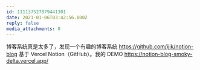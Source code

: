 ```yaml
---
id: 111137527879441301
date: 2021-01-06T03:42:56.000Z
reply: false
media_attachments: 0
---
```


博客系统真是太多了，发现一个有趣的博客系统 https://github.com/ijjk/notion-blog 基于 Vercel Notion（GitHub）。我的 DEMO https://notion-blog-smoky-delta.vercel.app/ 

